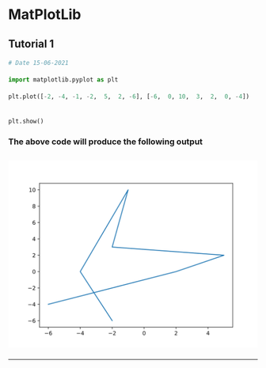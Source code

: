 # MatPlotLib

## Tutorial 1

```python
# Date 15-06-2021

import matplotlib.pyplot as plt

plt.plot([-2, -4, -1, -2,  5,  2, -6], [-6,  0, 10,  3,  2,  0, -4])


plt.show()
```

### The above code will produce the following output

## ![Image Name](tutorial_1.svg "This will appear if you will hover on image")

---
